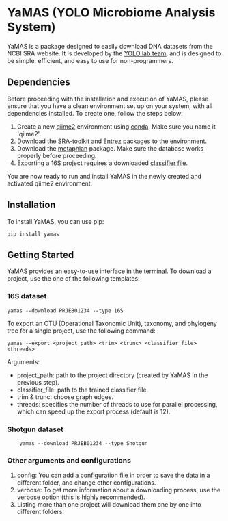 # YaMAS (YOLO Microbiome Analysis System)

YaMAS is a package designed to easily download DNA datasets from the NCBI SRA website. It is developed by the [YOLO lab team](https://yolo.math.biu.ac.il), and is designed to be simple, efficient, and easy to use for non-programmers.

## Dependencies
Before proceeding with the installation and execution of YaMAS, please ensure that you have a clean environment set up on your system, with all dependencies installed. To create one, follow the steps below:
1. Create a new [qiime2](https://docs.qiime2.org/2023.2/install/native/) environment using [conda](https://docs.conda.io/projects/conda/en/latest/user-guide/install/download.html). Make sure you name it 'qiime2'.
2. Download the [SRA-toolkit](https://github.com/ncbi/sra-tools/wiki/02.-Installing-SRA-Toolkit) and [Entrez](http://bioconda.github.io/recipes/entrez-direct/README.html) packages to the environment.
3. Download the [metaphlan](https://github.com/biobakery/biobakery/wiki/metaphlan4) package. Make sure the database works properly before proceeding.
4. Exporting a 16S project requires a downloaded [classifier file](https://data.qiime2.org/2022.8/common/gg-13-8-99-nb-classifier.qza). 

You are now ready to run and install YaMAS in the newly created and activated qiime2 environment.
## Installation

To install YaMAS, you can use pip:

```
pip install yamas
```

## Getting Started

YaMAS provides an easy-to-use interface in the terminal.
To download a project, use the one of the following templates:
### 16S dataset
```
yamas --download PRJEB01234 --type 16S 
```
To export an OTU (Operational Taxonomic Unit), taxonomy, and phylogeny tree for a single project, use the following command:
```
yamas --export <project_path> <trim> <trunc> <classifier_file> <threads>
```
Arguments:
- project_path: path to the project directory (created by YaMAS in the previous step).
- classifier_file: path to the trained classifier file. 
- trim & trunc: choose graph edges. 
- threads: specifies the number of threads to use for parallel processing, which can speed up the export process (default is 12).

### Shotgun dataset
```
    yamas --download PRJEB01234 --type Shotgun 
```

### Other arguments and configurations
1. config: You can add a configuration file in order to save the data in a different folder, and change other configurations. 
2. verbose: To get more information about a downloading process, use the verbose option (this is highly recommended).
3. Listing more than one project will download them one by one into different folders.

